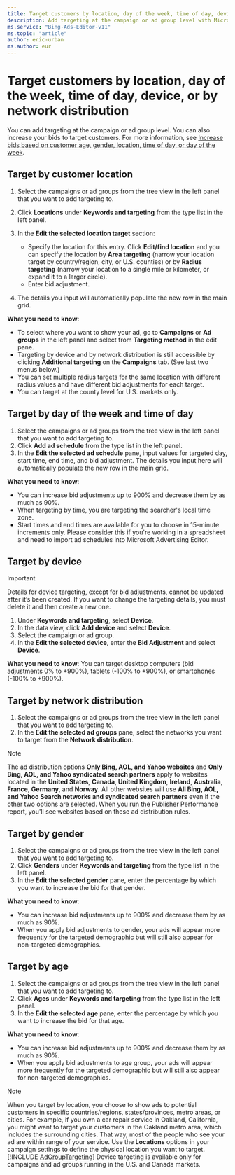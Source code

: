 ```yaml
---
title: Target customers by location, day of the week, time of day, device, or by network distribution
description: Add targeting at the campaign or ad group level with Microsoft Advertising Editor.
ms.service: "Bing-Ads-Editor-v11"
ms.topic: "article"
author: eric-urban
ms.author: eur
---
```


# Target customers by location, day of the week, time of day, device, or by network distribution

You can add targeting at the campaign or ad group level.
You can also increase your bids to target customers. For more information, see [Increase bids based on customer age, gender, location, time of day, or day of the week](./hlp_BAE_PROC_IncrementalBid.md).

## Target by customer location
1. Select the campaigns or ad groups from the tree view in the left panel that you want to add targeting to.
1. Click **Locations** under **Keywords and targeting** from the type list in the left panel.
1. In the **Edit the selected location target** section:
   - Specify the location for this entry. Click **Edit/find location** and you can specify the location by **Area targeting** (narrow your location target by country/region, city, or U.S. counties) or by **Radius targeting** (narrow your location to a single mile or kilometer, or expand it to a larger circle).
   - Enter bid adjustment.

1. The details you input will automatically populate the new row in the main grid.

**What you need to know**: 
- To select where you want to show your ad, go to **Campaigns** or **Ad groups** in the left panel and select from **Targeting method** in the edit pane.
- Targeting by device and by network distribution is still accessible by clicking **Additional targeting** on the **Campaigns** tab. (See last two menus below.)
- You can set multiple radius targets for the same location with different radius values and have different bid adjustments for each target.
- You can target at the county level for U.S. markets only.

## Target by day of the week and time of day
1. Select the campaigns or ad groups from the tree view in the left panel that you want to add targeting to.
1. Click **Add ad schedule** from the type list in the left panel.
1. In the **Edit the selected ad schedule** pane, input values for targeted day, start time, end time, and bid adjustment. The details you input here will automatically populate the new row in the main grid.

**What you need to know**:
- You can increase bid adjustments up to 900% and decrease them by as much as 90%.
- When targeting by time, you are targeting the searcher's local time zone.
- Start times and end times are available for you to choose in 15-minute increments only. Please consider this if you're working in a spreadsheet and need to import ad schedules into Microsoft Advertising Editor.

## Target by device
> [!IMPORTANT]
> Details for device targeting, except for bid adjustments, cannot be updated after it’s been created. If you want to change the targeting details, you must delete it and then create a new one.

1. Under **Keywords and targeting**, select **Device**.
1. In the data view, click **Add device** and select **Device**.
1. Select the campaign or ad group.
1. In the **Edit the selected device**, enter the **Bid Adjustment** and select **Device**.

**What you need to know**:      You can target desktop computers (bid adjustments 0% to +900%), tablets (-100% to +900%), or smartphones (-100% to +900%).

## Target by network distribution
1. Select the campaigns or ad groups from the tree view in the left panel that you want to add targeting to.
1. In the **Edit the selected ad groups** pane, select the networks you want to target from the **Network distribution**.
> [!NOTE]
> The ad distribution options **Only Bing, AOL, and Yahoo websites** and **Only Bing, AOL, and Yahoo syndicated search partners** apply to websites located in the **United States**, **Canada**, **United Kingdom**, **Ireland**, **Australia**, **France**, **Germany**, and **Norway**. All other websites will use **All Bing, AOL, and Yahoo Search networks and syndicated search partners** even if the other two options are selected. When you run the Publisher Performance report, you'll see websites based on these ad distribution rules.

## Target by gender
1. Select the campaigns or ad groups from the tree view in the left panel that you want to add targeting to.
1. Click **Genders** under **Keywords and targeting** from the type list in the left panel.
1. In the **Edit the selected gender** pane, enter the percentage by which you want to increase the bid for that gender.

**What you need to know**:
- You can increase bid adjustments up to 900% and decrease them by as much as 90%.
- When you apply bid adjustments to gender, your ads will appear more frequently for the targeted demographic but will still also appear for non-targeted demographics.

## Target by age
1. Select the campaigns or ad groups from the tree view in the left panel that you want to add targeting to.
1. Click **Ages** under **Keywords and targeting** from the type list in the left panel.
1. In the **Edit the selected age** pane, enter the percentage by which you want to increase the bid for that age.

**What you need to know**:
- You can increase bid adjustments up to 900% and decrease them by as much as 90%.
- When you apply bid adjustments to age group, your ads will appear more frequently for the targeted demographic but will still also appear for non-targeted demographics.

> [!NOTE]
> When you target by location, you choose to show ads to potential customers in specific countries/regions, states/provinces, metro areas, or cities. For example, if you own a car repair service in Oakland, California, you might want to target your customers in the Oakland metro area, which includes the surrounding cities. That way, most of the people who see your ad are within range of your service. Use the **Locations** options in your campaign settings to define the physical location you want to target.
> [!INCLUDE [AdGroupTargeting](./includes/AdGroupTargeting.md)]
> Device targeting is available only for campaigns and ad groups running in the U.S. and Canada markets.


